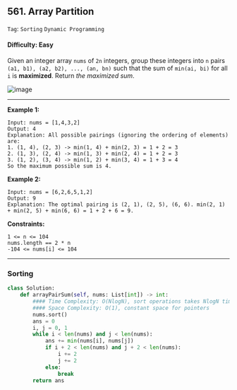 ## 561. Array Partition

```Tag```: ```Sorting``` ```Dynamic Programming```

#### Difficulty: Easy

Given an integer array ```nums``` of ```2n``` integers, group these integers into ```n``` pairs ```(a1, b1), (a2, b2), ..., (an, bn)``` such that the sum of ```min(ai, bi)``` for all ```i``` is __maximized__. Return _the maximized sum_.

![image](https://user-images.githubusercontent.com/35042430/209841173-dec6ea9e-a069-42c0-829a-8566f4ffdb31.png)

---

__Example 1:__

```
Input: nums = [1,4,3,2]
Output: 4
Explanation: All possible pairings (ignoring the ordering of elements) are:
1. (1, 4), (2, 3) -> min(1, 4) + min(2, 3) = 1 + 2 = 3
2. (1, 3), (2, 4) -> min(1, 3) + min(2, 4) = 1 + 2 = 3
3. (1, 2), (3, 4) -> min(1, 2) + min(3, 4) = 1 + 3 = 4
So the maximum possible sum is 4.
```

__Example 2:__

```
Input: nums = [6,2,6,5,1,2]
Output: 9
Explanation: The optimal pairing is (2, 1), (2, 5), (6, 6). min(2, 1) + min(2, 5) + min(6, 6) = 1 + 2 + 6 = 9.
```

__Constraints:__

```
1 <= n <= 104
nums.length == 2 * n
-104 <= nums[i] <= 104
```

---

### Sorting

```Python
class Solution:
    def arrayPairSum(self, nums: List[int]) -> int:
        #### Time Complexity: O(NlogN), sort operations takes NlogN time, traverse through input every 2 steps at a time costs N/2 time
        #### Space Complexity: O(1), constant space for pointers
        nums.sort()
        ans = 0
        i, j = 0, 1
        while i < len(nums) and j < len(nums):
            ans += min(nums[i], nums[j])
            if i + 2 < len(nums) and j + 2 < len(nums):
                i += 2
                j += 2
            else:
                break
        return ans
```
